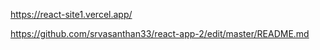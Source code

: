 https://react-site1.vercel.app/

https://github.com/srvasanthan33/react-app-2/edit/master/README.md
